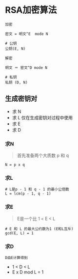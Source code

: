 # RSA加密算法

`加密`

```
密文 = 明文^E  mode N

# 公钥
公钥(E, N)
```

`解密`

```
明文 ＝ 密文^D mode N

# 私钥
私钥 (D, N)
```

## 生成密钥对


- 求 N
- 求 L 仅在生成密钥对过程中使用
- 求 E
- 求 D

### 求N

> 首先准备两个大质数 p 和 q

```shell
N = p x q
```

### 求L

```shell
# L是p - 1 和 q - 1 的最小公倍数
L = lcm(p - 1, q - 1)
```

### 求E

> E是一个比 1 < E < L

```shell
# E 和 L 的最大公约数为1 (E和L互斥)
gcd(E, L) = 1
```

### 求D

`D由E计算得到`
- 1 < D < L
- E x D mod L = 1

